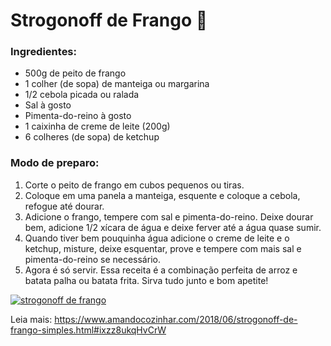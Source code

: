 # Strogonoff de Frango :chicken:



### Ingredientes:

- 500g de peito de frango
- 1 colher (de sopa) de manteiga ou margarina
- 1/2 cebola picada ou ralada
- Sal à gosto
- Pimenta-do-reino à gosto
- 1 caixinha de creme de leite (200g)
- 6 colheres (de sopa) de ketchup

### Modo de preparo:

1. Corte o peito de frango em cubos pequenos ou tiras.
2. Coloque em uma panela a manteiga, esquente e coloque a cebola, refogue até dourar.
3. Adicione o frango, tempere com sal e pimenta-do-reino. Deixe dourar bem, adicione 1/2 xícara de água e deixe ferver até a água quase sumir.
4. Quando tiver bem pouquinha água adicione o creme de leite e o ketchup, misture, deixe esquentar, prove e tempere com mais sal e pimenta-do-reino se necessário.
5. Agora é só servir. Essa receita é a combinação perfeita de arroz e batata palha ou batata frita. Sirva tudo junto e bom apetite!

[![strogonoff de frango](https://blogger.googleusercontent.com/img/b/R29vZ2xl/AVvXsEirMoJVvVh-niC8jmqf9NbKwNLgMeuipHyuTqzzCDfGHsIgmhIudB1eGkwwBfEKuUU_p4FSXlvN1TZ9qYFB-w6uJS1OhW2pTagxyrjg9dT3gaOiWODHyukhknubVsOuDKU3OiGyCR03FXHspxN59y_WKr1mlTn578tl2grTyZ9UkZFfMbdJwTVdd0vk/w640-h428/strogonoff-de-frango-4.jpg)](https://blogger.googleusercontent.com/img/b/R29vZ2xl/AVvXsEirMoJVvVh-niC8jmqf9NbKwNLgMeuipHyuTqzzCDfGHsIgmhIudB1eGkwwBfEKuUU_p4FSXlvN1TZ9qYFB-w6uJS1OhW2pTagxyrjg9dT3gaOiWODHyukhknubVsOuDKU3OiGyCR03FXHspxN59y_WKr1mlTn578tl2grTyZ9UkZFfMbdJwTVdd0vk/s2000/strogonoff-de-frango-4.jpg)



Leia mais: https://www.amandocozinhar.com/2018/06/strogonoff-de-frango-simples.html#ixzz8ukqHvCrW